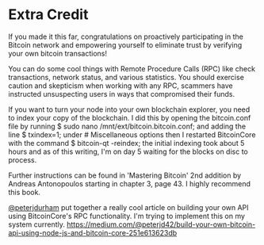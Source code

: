 # Extra Credit

If you made it this far, congratulations on proactively participating in the Bitcoin network and empowering yourself to eliminate trust by verifying your own bitcoin transactions!

You can do some cool things with Remote Procedure Calls (RPC) like check transactions, network status, and various statistics. You should exercise caution and skepticism when working with any RPC, scammers have instructed unsuspecting users in ways that compromised their funds.

If you want to turn your node into your own blockchain explorer, you need to index your copy of the blockchain. I did this by opening the bitcoin.conf file by running $ sudo nano /mnt/ext/bitcoin.bitcoin.conf; and adding the line $ txindex=1; under # Miscellaneous options then I restarted BitcoinCore with the command $ bitcoin-qt -reindex; the initial indexing took about 5 hours and as of this writing, I'm on day 5 waiting for the blocks on disc to process.

Further instructions can be found in 'Mastering Bitcoin' 2nd addition by Andreas Antonopoulos starting in chapter 3, page 43. I highly recommend this book.

[@peterjdurham](https://twitter.com/peterjdurham) put together a really cool article on building your own API using BitcoinCore's RPC functionality. I'm trying to implement this on my system currently. https://medium.com/@peterjd42/build-your-own-bitcoin-api-using-node-js-and-bitcoin-core-251e613623db
